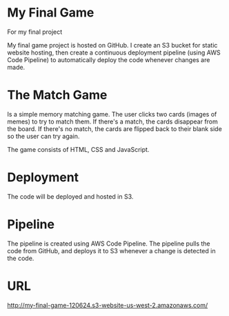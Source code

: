 # My Final Game
For my final project

My final game project is hosted on GitHub. I create an S3 bucket for static website hosting, then create a continuous deployment pipeline (using AWS Code Pipeline) to automatically deploy the code whenever changes are made.

# The Match Game
Is a simple memory matching game. The user clicks two cards (images of memes) to try to match them. If there's a match, the cards disappear from the board. If there's no match, the cards are flipped back to their blank side so the user can try again.

The game consists of HTML, CSS and JavaScript.

# Deployment
The code will be deployed and hosted in S3.

# Pipeline
The pipeline is created using AWS Code Pipeline. The pipeline pulls the code from GitHub, and deploys it to S3 whenever a change is detected in the code.

# URL
http://my-final-game-120624.s3-website-us-west-2.amazonaws.com/
